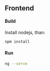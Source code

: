 ## Frontend
#### Build
Install nodejs, than:
```bash
npm install
```
#### Run
```bash
ng --serve
```